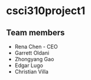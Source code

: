 # csci310project1

## Team members
* Rena Chen - CEO
* Garrett Oldani
* Zhongyang Gao
* Edgar Lugo
* Christian Villa
